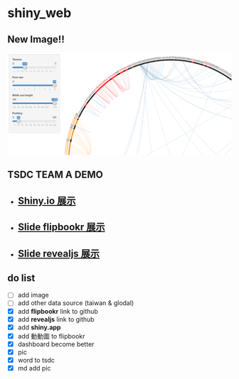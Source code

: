 # shiny_web

## New Image!!

![new image](img/edgebundle.png)

## TSDC TEAM A DEMO

- ## [**Shiny.io 展示**](https://tkustatdc.shinyapps.io/deepdataprogram_3rd_team_a_covid19/)


- ## [**Slide flipbookr 展示**](https://vivianchiou.github.io/shiny_web/slide_flipbookr.html)
  

- ## [**Slide revealjs 展示**](https://vivianchiou.github.io/shiny_web/slide_revealjs.html)



## do list
- [ ] add image
- [ ] add other data source (taiwan & glodal)
- [x] add **flipbookr** link to github
- [x] add **revealjs** link to github
- [x] add **shiny.app**
- [x] add 動動圖 to flipbookr
- [x] dashboard become better
- [x] pic
- [x] word to tsdc
- [x] md add pic 
